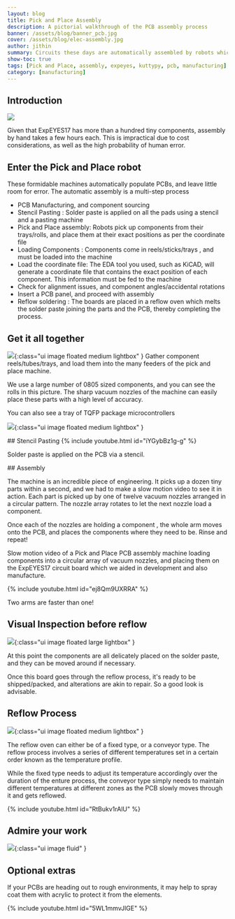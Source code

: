 ```yaml
---
layout: blog
title: Pick and Place Assembly
description: A pictorial walkthrough of the PCB assembly process 
banner: /assets/blog/banner_pcb.jpg
cover: /assets/blog/elec-assembly.jpg
author: jithin
summary: Circuits these days are automatically assembled by robots which can lift components from their rolls/tubes/trays, and place them with micron level precision on circuit boards at an incredible pace.
show-toc: true
tags: [Pick and Place, assembly, expeyes, kuttypy, pcb, manufacturing]
category: [manufacturing]
---
```



## Introduction

<img class="ui image fluid" src="/assets/blog/banner_pcb.jpg"/>

Given that ExpEYES17 has more than a hundred tiny components, assembly by hand takes a few hours each. This is impractical due to cost considerations, as
well as the high probability of human error.

## Enter the Pick and Place robot

These formidable machines automatically populate PCBs, and leave little room for error. The automatic assembly is a multi-step process

+ PCB Manufacturing, and component sourcing
+ Stencil Pasting : Solder paste is applied on all the pads using a stencil and a pasting machine
+ Pick and Place assembly: Robots pick up components from their trays/rolls, and place them at their exact positions as per the coordinate file
 + Loading Components : Components come in reels/sticks/trays , and must be loaded into the machine
 + Load the coordinate file: The EDA tool you used, such as KiCAD, will generate a coordinate file that contains the exact position of each component. This information must be fed to the machine
 + Check for alignment issues, and component angles/accidental rotations
 + Insert a PCB panel, and proceed with assembly
+ Reflow soldering : The boards are placed in a reflow oven which melts the solder paste joining the parts and the PCB, thereby completing the process.
 
## Get it all together

![](/assets/blog/pnp/components.jpg){:class="ui image floated medium lightbox" }
Gather component reels/tubes/trays, and load them into the many feeders of the pick and place machine.

We use a large number of 0805 sized components, and you can see the rolls in this picture. The sharp vacuum nozzles of the machine can easily place
these parts with a high level of accuracy.

You can also see a tray of TQFP package microcontrollers

![](/assets/blog/pnp/tray.jpg){:class="ui image floated medium lightbox" }

<div class="ui clearing divider"></div>
## Stencil Pasting
{% include youtube.html id="iYGybBz1g-g" %}

Solder paste is applied on the PCB via a stencil.

<div class="ui clearing divider"></div>
## Assembly

The machine is an incredible piece of engineering. It picks up a dozen tiny parts within a second, and we had to make a slow motion video to
see it in action. Each part is picked up by one of twelve vacuum nozzles arranged in a circular pattern. The nozzle array rotates to let the next nozzle load a component.

Once each of the nozzles are holding a component , the whole arm moves onto the PCB, and places the components where they need to be. Rinse and repeat!

Slow motion video of a Pick and Place PCB assembly machine loading components into a circular array of vacuum nozzles, and placing them on the ExpEYES17 circuit board which we aided in development and also manufacture.

{% include youtube.html id="ej8Qm9UXRRA" %}

Two arms are faster than one!

## Visual Inspection before reflow

![](/assets/blog/pnp/tosolder.jpg){:class="ui image floated large lightbox" }

At this point the components are all delicately placed on the solder paste, and they can be moved around if necessary. 

Once this board goes through
the reflow process, it's ready to be shipped/packed, and alterations are akin to repair. So a good look is advisable.


<div class="ui clearing divider"></div>

## Reflow Process

![](/assets/blog/pnp/oven.jpg){:class="ui image floated medium lightbox" }

The reflow oven can either be of a fixed type, or a conveyor type. The reflow process involves a series of different temperatures
set in a certain order known as the temperature profile. 

While the fixed type needs to adjust its temperature accordingly over the
duration of the enture process, the conveyor type simply needs to maintain different temperatures at different zones as the PCB
slowly moves through it and gets reflowed.

{% include youtube.html id="RtBukv1rAlU" %}
<div class="ui clearing divider"></div>

## Admire your work

![](/assets/blog/pnp/final.jpg){:class="ui image fluid" }

## Optional extras

If your PCBs are heading out to rough environments, it may help to spray coat them with acrylic to protect it from the elements.

{% include youtube.html id="5WL1mmvJlGE" %}

